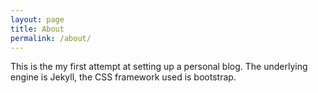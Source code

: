 ```yaml
---
layout: page
title: About
permalink: /about/
---
```


This is the my first attempt at setting up a personal blog. The underlying engine is Jekyll, the CSS framework used is bootstrap.

